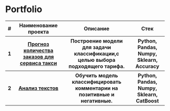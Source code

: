 # Portfolio
<table>
<tr><th>#</th><th>Наименование проекта</th><th>Описание</th><th>Стек</th></tr>
<tr><th>1</th><th><a href="https://github.com/Sultan1448/My-Projects/blob/main/Service%20Taxi/Project%20%E2%84%9612.ipynb">Прогноз количества заказов для сервиса такси</a></th><th>Построение модели для задачи классификации,с  целью выбора подходящего тарифа. </th><th>Python, Pandas, Numpy, Sklearn, Accuracy</th></tr>
<tr><th>2</th><th><a href="https://github.com/Sultan1448/My-Projects/blob/main/Analyzing%20Texts/Project%20%E2%84%969.ipynb">Анализ текстов</th><th>Обучить модель классифицировать комментарии на позитивные и негативные.</a></th><th>Python, Pandas, Numpy, Sklearn, CatBoost</th></tr>

</table>


